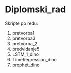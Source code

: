 # Diplomski_rad
Skripte po redu:

1. pretvorba1
2. pretvorba3
3. pretvorba_2
4. predvidanje5
5. LSTM_1_dino
6. TimeRegression_dino
7. prophet_dino
